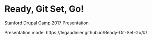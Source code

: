 <h1>Ready, Git Set, Go!</h1>

<p>Stanford Drupal Camp 2017 Presentation</p>
<p>Presentation mode: https://legaudinier.github.io/Ready-Git-Set-Go/#/ </p>

